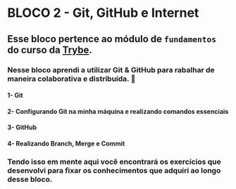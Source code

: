# BLOCO 2 - Git, GitHub e Internet

## Esse bloco pertence ao módulo de `fundamentos` do curso da [Trybe](https://www.betrybe.com/).
### Nesse bloco aprendi a utilizar Git & GitHub para rabalhar de maneira colaborativa e distribuída. 🧩

#### 1- Git
#### 2- Configurando Git na minha máquina e realizando comandos essenciais
#### 3- GitHub
#### 4- Realizando Branch, Merge e Commit


 ### Tendo isso em mente aqui você encontrará os exercícios que desenvolvi para fixar os conhecimentos que adquiri ao longo desse bloco.
